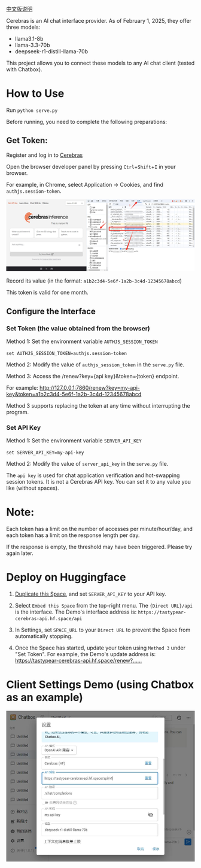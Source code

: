 [中文版说明](README-zh.md)

Cerebras is an AI chat interface provider. As of February 1, 2025, they offer three models:
- llama3.1-8b
- llama-3.3-70b
- deepseek-r1-distill-llama-70b

This project allows you to connect these models to any AI chat client (tested with Chatbox).

# How to Use

Run `python serve.py`

Before running, you need to complete the following preparations:

## Get Token:

Register and log in to [Cerebras](https://inference.cerebras.ai/)

Open the browser developer panel by pressing `Ctrl`+`Shift`+`I` in your browser.

For example, in Chrome, select Application -> Cookies, and find `authjs.session-token`.

![Chatbox Setting](/how-to-get-token.png)

Record its value (in the format: `a1b2c3d4-5e6f-1a2b-3c4d-12345678abcd`)

This token is valid for one month.

## Configure the Interface

### Set Token (the value obtained from the browser)

Method 1: Set the environment variable `AUTHJS_SESSION_TOKEN`

`set AUTHJS_SESSION_TOKEN=authjs.session-token`

Method 2: Modify the value of `authjs_session_token` in the `serve.py` file.

Method 3: Access the /renew?key={api key}&token={token} endpoint.

For example: http://127.0.0.1:7860/renew?key=my-api-key&token=a1b2c3d4-5e6f-1a2b-3c4d-12345678abcd

Method 3 supports replacing the token at any time without interrupting the program.

### Set API Key

Method 1: Set the environment variable `SERVER_API_KEY`

`set SERVER_API_KEY=my-api-key`

Method 2: Modify the value of `server_api_key` in the `serve.py` file.

The `api key` is used for chat application verification and hot-swapping session tokens. It is not a Cerebras API key. You can set it to any value you like (without spaces).

# Note:

Each token has a limit on the number of accesses per minute/hour/day, and each token has a limit on the response length per day.

If the response is empty, the threshold may have been triggered. Please try again later.

# Deploy on Huggingface

1. [Duplicate this Space](https://huggingface.co/spaces/tastypear/Cerebras-API?duplicate=true), and set `SERVER_API_KEY` to your API key.

2. Select `Embed this Space` from the top-right menu.  The `{Direct URL}/api` is the interface. The Demo's interface address is: `https://tastypear-cerebras-api.hf.space/api`

3. In Settings, set `SPACE_URL` to your `Direct URL` to prevent the Space from automatically stopping.

4. Once the Space has started, update your token using `Method 3` under "Set Token". For example, the Demo's update address is: https://tastypear-cerebras-api.hf.space/renew?……

# Client Settings Demo (using Chatbox as an example)

![Chatbox Setting](/client-setting.png)
